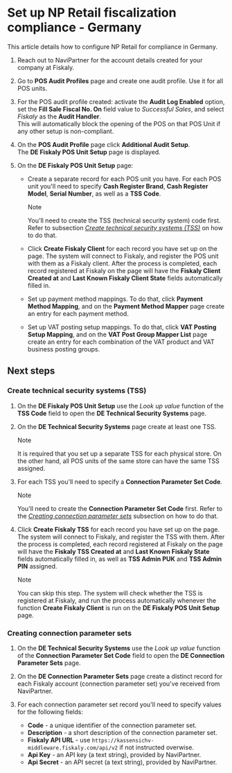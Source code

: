 # Set up NP Retail fiscalization compliance - Germany

This article details how to configure NP Retail for compliance in Germany.

1. Reach out to NaviPartner for the account details created for your company at Fiskaly.

2. Go to **POS Audit Profiles** page and create one audit profile. Use it for all POS units.

3. For the POS audit profile created: activate the **Audit Log Enabled** option, set the **Fill Sale Fiscal No. On** field value to _Successful Sales_, and select _Fiskaly_ as the **Audit Handler**.     
   This will automatically block the opening of the POS on that POS Unit if any other setup is non-compliant. 

4. On the **POS Audit Profile** page click **Additional Audit Setup**.     
   The **DE Fiskaly POS Unit Setup** page is displayed.

5. On the **DE Fiskaly POS Unit Setup** page:
    - Create a separate record for each POS unit you have. For each POS unit you'll need to specify **Cash Register Brand**, **Cash Register Model**, **Serial Number**, as well as a **TSS Code**.
        >[!Note]
        > You'll need to create the TSS (technical security system) code first. Refer to subsection [_<u>Create technical security systems (TSS)</u>_](#create-technical-security-systems-tss) on how to do that.

    - Click **Create Fiskaly Client** for each record you have set up on the page. The system will connect to Fiskaly, and register the POS unit with them as a Fiskaly client. After the process is completed, each record registered at Fiskaly on the page will have the **Fiskaly Client Created at** and **Last Known Fiskaly Client State** fields automatically filled in.

    - Set up payment method mappings. To do that, click **Payment Method Mapping**, and on the **Payment Method Mapper** page create an entry for each payment method.

    - Set up VAT posting setup mappings. To do that, click **VAT Posting Setup Mapping**, and on the **VAT Post Group Mapper List** page create an entry for each combination of the VAT product and VAT business posting groups.


## Next steps

### Create technical security systems (TSS)

1. On the **DE Fiskaly POS Unit Setup** use the *Look up value* function of the **TSS Code** field to open the **DE Technical Security Systems** page.

2. On the **DE Technical Security Systems** page create at least one TSS.
    >[!Note]
    > It is required that you set up a separate TSS for each physical store. On the other hand, all POS units of the same store can have the same TSS assigned.

3. For each TSS you'll need to specify a **Connection Parameter Set Code**.
    >[!Note]
    > You'll need to create the **Connection Parameter Set Code** first. Refer to the [_<u>Creating connection parameter sets</u>_](#creating-connection-parameter-sets) subsection on how to do that.

4. Click **Create Fiskaly TSS** for each record you have set up on the page. The system will connect to Fiskaly, and register the TSS with them. After the process is completed, each record registered at Fiskaly on the page will have the **Fiskaly TSS Created at** and **Last Known Fiskaly State** fields automatically filled in, as well as **TSS Admin PUK** and **TSS Admin PIN** assigned.
    >[!Note]
    > You can skip this step. The system will check whether the TSS is registered at Fiskaly, and run the process automatically whenever the function **Create Fiskaly Client** is run on the **DE Fiskaly POS Unit Setup** page.


### Creating connection parameter sets

1. On the **DE Technical Security Systems** use the *Look up value* function of the **Connection Parameter Set Code** field to open the **DE Connection Parameter Sets** page.

2. On the **DE Connection Parameter Sets** page create a distinct record for each Fiskaly account (connection parameter set) you've received from NaviPartner.

3. For each connection parameter set record you'll need to specify values for the following fields:
    - **Code** - a unique identifier of the connection parameter set.
    - **Description** - a short description of the connection parameter set.
    - **Fiskaly API URL** - use `https://kassensichv-middleware.fiskaly.com/api/v2` if not instructed overwise.
    - **Api Key** - an API key (a text string), provided by NaviPartner.
    - **Api Secret** - an API secret (a text string), provided by NaviPartner.
